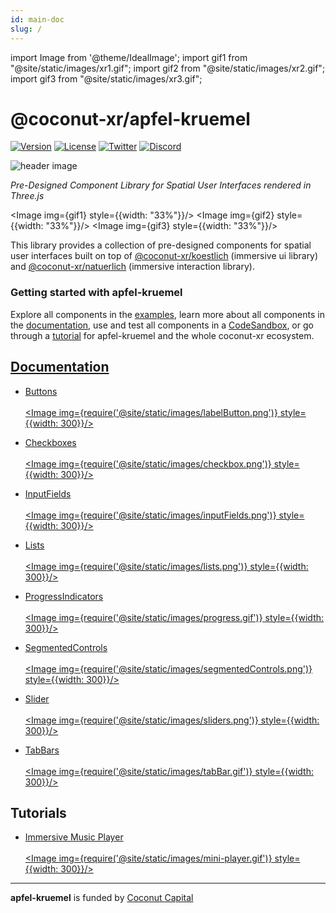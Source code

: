 ```yaml
---
id: main-doc
slug: /
---
```


import Image from '@theme/IdealImage';
import gif1 from "@site/static/images/xr1.gif";
import gif2 from "@site/static/images/xr2.gif";
import gif3 from "@site/static/images/xr3.gif";

# @coconut-xr/apfel-kruemel

[![Version](https://img.shields.io/npm/v/@coconut-xr/apfel-kruemel?style=flat-square)](https://npmjs.com/package/@coconut-xr/apfel-kruemel)
[![License](https://img.shields.io/github/license/coconut-xr/apfel-kruemel.svg?style=flat-square)](https://github.com/coconut-xr/apfel-kruemel/blob/master/LICENSE)
[![Twitter](https://img.shields.io/twitter/follow/coconut_xr?style=flat-square)](https://twitter.com/coconut_xr)
[![Discord](https://img.shields.io/discord/1087727032240185424?style=flat-square&label=discord)](https://discord.gg/RbyaXJJaJM)

![header image](@site/static/images/header.jpg)

*Pre-Designed Component Library for Spatial User Interfaces rendered in Three.js*

<Image img={gif1} style={{width: "33%"}}/>
<Image img={gif2} style={{width: "33%"}}/>
<Image img={gif3} style={{width: "33%"}}/>

This library provides a collection of pre-designed components for spatial user interfaces built on top of [@coconut-xr/koestlich](https://github.com/coconut-xr/koestlich) (immersive ui library) and [@coconut-xr/natuerlich](https://github.com/coconut-xr/natuerlich) (immersive interaction library).

### Getting started with apfel-kruemel

Explore all components in the [examples](https://coconut-xr.github.io/apfel-kruemel/examples/), learn more about all components in the [documentation](/category/predesigned-components), use and test all components in a [CodeSandbox](https://codesandbox.io/s/apfel-kruemel-examples-ld9xk5?file=/src/pages/Buttons.tsx), or go through a [tutorial](https://github.com/coconut-xr/getting-started) for apfel-kruemel and the whole coconut-xr ecosystem.

## [Documentation](/category/predesigned-components)

* <a href="/buttons">Buttons<br></br><Image img={require('@site/static/images/labelButton.png')} style={{width: 300}}/></a>

* <a href="/checkboxes">Checkboxes<br></br><Image img={require('@site/static/images/checkbox.png')} style={{width: 300}}/></a>

* <a href="/inputFields">InputFields<br></br><Image img={require('@site/static/images/inputFields.png')} style={{width: 300}}/></a>

* <a href="/lists">Lists<br></br><Image img={require('@site/static/images/lists.png')} style={{width: 300}}/></a>

* <a href="/indicators">ProgressIndicators<br></br><Image img={require('@site/static/images/progress.gif')} style={{width: 300}}/></a>

* <a href="/segmentedcontrols">SegmentedControls<br></br><Image img={require('@site/static/images/segmentedControls.png')} style={{width: 300}}/></a>

* <a href="/slider">Slider<br></br><Image img={require('@site/static/images/sliders.png')} style={{width: 300}}/></a>

* <a href="/tabBars">TabBars<br></br><Image img={require('@site/static/images/tabBar.gif')} style={{width: 300}}/></a>

## Tutorials

* <a href="https://github.com/coconut-xr/getting-started">Immersive Music Player <br></br><Image img={require('@site/static/images/mini-player.gif')} style={{width: 300}}/></a>

---

**apfel-kruemel** is funded by [Coconut Capital](https://coconut.capital/)
